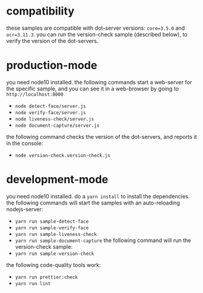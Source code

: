 # compatibility
these samples are compatible with dot-server versions: `core=3.5.0` and `ocr=3.11.3`. you can run the version-check sample (described below), to verify the version of the dot-servers.

# production-mode
you need node10 installed.
the following commands start a web-server for the specific sample, and you can see it in a web-browser by going to `http://localhost:8000`
- `node detect-face/server.js`
- `node verify-face/server.js`
- `node liveness-check/server.js`
- `node document-capture/server.js`

the following command checks the version of the dot-servers, and reports it in the console:
- `node version-check.version-check.js`

# development-mode
you need node10 installed.
do a `yarn install` to install the dependencies. the following commands will start the samples with an auto-reloading nodejs-server:
- `yarn run sample-detect-face`
- `yarn run sample-verify-face`
- `yarn run sample-liveness-check`
- `yarn run sample-document-capture`
the following command will run the version-check sample:
- `yarn run sample-version-check`

the following code-quality tools work:
- `yarn run prettier:check`
- `yarn run lint`


